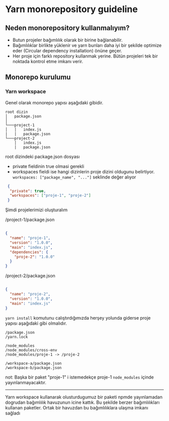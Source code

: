 
# Yarn monorepository guideline

## Neden monorepository kullanmalıyım?

- Butun projeler bağımlılık olarak bir birine bağlanabilir.
- Bağımlılıklar birlikte yüklenir ve yarn bunları daha iyi bir şekilde optimize eder (Circular dependency installation) önüne geçer. 
- Her proje için farklı repository kullanmak yerine. Bütün projeleri tek bir noktada kontrol etme imkanı verir.

## Monorepo kurulumu

### Yarn workspace

Genel olarak monorepo yapısı aşağıdaki gibidir.
```
root dizin
│   package.json 
│
└───project-1
│   │   index.js
|   |   package.json
└───project-2
    │   index.js
    |   package.json
```


 root dizindeki package.json dosyası

- private fieldinin true olmasi gerekli
- workspaces fieldi ise hangi dizinlerin proje dizini oldugunu belirtiyor. ` workspaces: ["package_name", "..."] ` seklinde değer alıyor
```json
 {
  "private": true,
  "workspaces": ["proje-1", "proje-2"] 
 }
```


Şimdi projelerimizi oluşturalım

/project-1/package.json
```json

{
  "name": "proje-1",
  "version": "1.0.0",
  "main": "index.js",
  "dependencies": {
    "proje-2": "1.0.0"
  }
}
```



/project-2/package.json
```json

{
  "name": "proje-2",
  "version": "1.0.0",
  "main": "index.js"
}
```

`yarn install` komutunu calıştırdığımızda herşey yolunda giderse proje yapısı aşağıdaki gibi olmalıdır.


```
/package.json
/yarn.lock

/node_modules
/node_modules/cross-env
/node_modules/proje-1 -> /proje-2

/workspace-a/package.json
/workspace-b/package.json
```

not: Başka bir paket "proje-1" i istemedekçe proje-1 `node_modules` içinde yayınlanmayacaktır.


---
Yarn workspace kullanarak olusturdugumuz bir paketi npmde yayınlamadan dogrudan bağımlılık havuzunun icine kattık. Bu şekilde berzer bağımlılıkları kullanan paketler. Ortak bir havuzdan bu bağımlılıklara ulaşma imkanı sağladı 